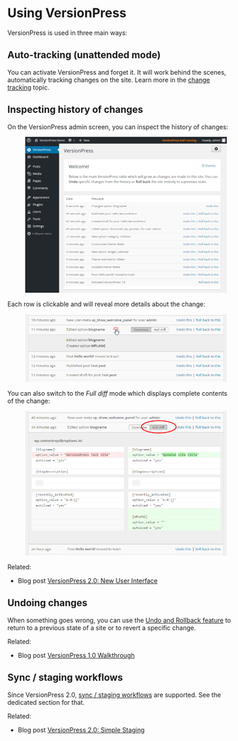 # Using VersionPress #

VersionPress is used in three main ways:


## Auto-tracking (unattended mode)

You can activate VersionPress and forget it. It will work behind the scenes, automatically tracking changes on the site. Learn more in the [change tracking](../feature-focus/change-tracking) topic. 


## Inspecting history of changes

On the VersionPress admin screen, you can inspect the history of changes:

<figure style="width: 90%;">
  <img src="../../media/history-overview.png" alt="History overview" /> 
</figure>

Each row is clickable and will reveal more details about the change:

<figure style="width: 90%;">
  <img src="../../media/expand-row-to-show-detail.png" alt="Change detail" /> 
</figure>

You can also switch to the *Full diff* mode which displays complete contents of the change:

<figure style="width: 90%;">
  <img src="../../media/full-diff-view.png" alt="Full diff view" /> 
</figure>

Related:

 - Blog post [VersionPress 2.0: New User Interface](http://blog.versionpress.net/2015/09/versionpress-2-0-new-user-interface/)


## Undoing changes

When something goes wrong, you can use the [Undo and Rollback feature](../feature-focus/undo-and-rollback) to return to a previous state of a site or to revert a specific change.

Related:

 - Blog post [VersionPress 1.0 Walkthrough](http://blog.versionpress.net/2015/05/versionpress-1-0-walkthrough/)


## Sync / staging workflows

Since VersionPress 2.0, [sync / staging workflows](../sync) are supported. See the dedicated section for that.

Related:

 - Blog post [VersionPress 2.0: Simple Staging](http://blog.versionpress.net/2015/09/versionpress-2-0-staging/)